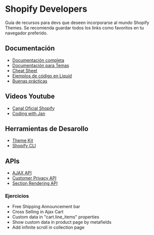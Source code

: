 # Shopify Developers
Guía de recursos para devs que deseen incorporarse al mundo Shopify Themes. 
Se recomienda guardar todos los links como favoritos en tu navegador preferido. 

## Documentación 

-   [Documentación completa](https://shopify.dev/)
-   [Documentación para Temas](https://shopify.dev/themes) 
-   [Cheat Sheet](https://www.shopify.ca/partners/shopify-cheat-sheet?shpxid=bc781661-F9CA-4615-4F52-52C6A298A0F2)
- [Ejemplos de código en Liquid](https://shopify.github.io/liquid-code-examples/?shpxid=bc781661-F9CA-4615-4F52-52C6A298A0F2)
- [Buenas prácticas](https://shopify.dev/themes/best-practices)


## Videos Youtube

- [Canal Oficial Shopify](https://www.youtube.com/c/shopifydevs)
- [Coding with Jan](https://www.youtube.com/c/LetsBuildShopify)

## Herramientas de Desarollo

- [Theme Kit](https://shopify.dev/themes/tools/theme-kit)
- [Shopify CLI](https://shopify.dev/themes/tools/cli)

## APIs

- [AJAX API](https://shopify.dev/api/ajax)
- [Customer Privacy API](https://shopify.dev/api/consent-tracking)
- [Section Rendering API](https://shopify.dev/api/section-rendering)

### Ejercicios

- Free Shipping Announcement bar
- Cross Selling in Ajax Cart
- Custom data in "cart.line_items" properties
- Show custom data in product page by metafields
- Add infinite scroll in collection page
